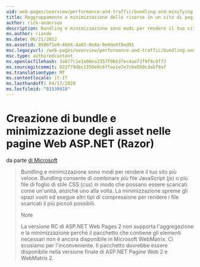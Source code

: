 ```yaml
---
uid: web-pages/overview/performance-and-traffic/bundling-and-minifying-assets-in-an-aspnet-web-pages-razor-site
title: Raggruppamento e minimizzazione delle risorse in un sito di pagine Web (Razor) ASP.NET Documenti Microsoft
author: rick-anderson
description: Bundling e minimizzazione sono modi per rendere il tuo sito più veloce. Bundling consente di combinare più file JavaScript ( .js ) o più fogli di stile CSS (...
ms.author: riande
ms.date: 06/21/2012
ms.assetid: 8906f1e9-4b66-4a03-8e8a-9e9debf8ed91
msc.legacyurl: /web-pages/overview/performance-and-traffic/bundling-and-minifying-assets-in-an-aspnet-web-pages-razor-site
msc.type: authoredcontent
ms.openlocfilehash: 2a877c1e1a06ea2357f96b37ec4ae72f9f9c9ff3
ms.sourcegitcommit: 022f79dbc1350e0c6ffaa1e7e7c6e850cdabf9af
ms.translationtype: MT
ms.contentlocale: it-IT
ms.lasthandoff: 04/17/2020
ms.locfileid: "81539918"
---
```

# <a name="bundling-and-minifying-assets-in-an-aspnet-web-pages-razor-site"></a>Creazione di bundle e minimizzazione degli asset nelle pagine Web ASP.NET (Razor)

da parte [di Microsoft](https://github.com/microsoft)

> Bundling e minimizzazione sono modi per rendere il tuo sito più veloce. Bundling consente di combinare più file JavaScript (*js*) o più file di foglio di stile CSS (*css*) in modo che possano essere scaricati come un'unità, anziché uno alla volta. La minimizzazione spreme gli spazi vuoti ed esegue altri tipi di compressione per rendere i file scaricati il più piccoli possibili.
> 
> > [!NOTE]
> > La versione RC di ASP.NET Web Pages 2 non supporta l'aggregazione e la minimizzazione perché il pacchetto che contiene gli elementi necessari non è ancora disponibile in Microsoft WebMatrix. Ci scusiamo per l'inconveniente. Il pacchetto dovrebbe essere disponibile nella versione finale di ASP.NET Pagine Web 2 e WebMatrix 2.

